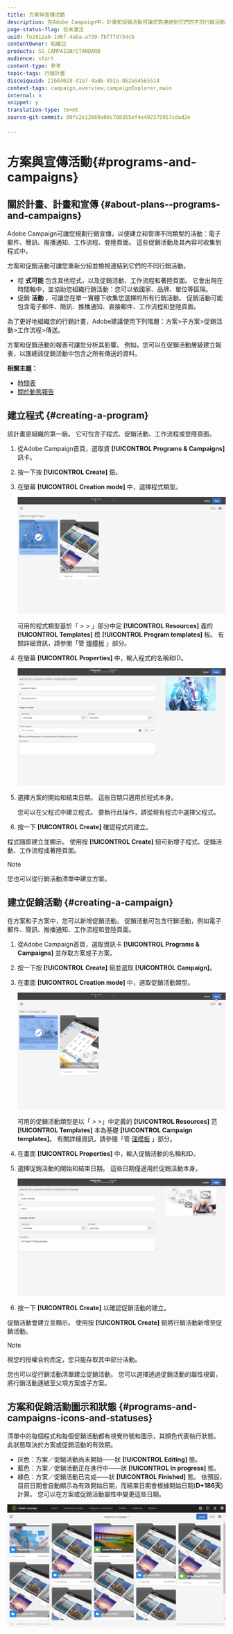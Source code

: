 ```yaml
---
title: 方案與宣傳活動
description: 在Adobe Campaign中，計畫和促銷活動可讓您對連結到它們的不同行銷活動進行分組和協調。 方案和促銷活動的報表可讓您分析其影響。
page-status-flag: 從未激活
uuid: fe2812a8-196f-4aba-a739-fbfffd754cb
contentOwner: 紹維亞
products: SG_CAMPAIGN/STANDARD
audience: start
content-type: 參考
topic-tags: 行銷計畫
discoiquuid: 21b84028-d1a7-4ad6-891a-862a94565514
context-tags: campaign,overview;campaignExplorer,main
internal: n
snippet: y
translation-type: tm+mt
source-git-commit: 00fc2e12669a00c788355ef4e492375957cdad2e

---
```



# 方案與宣傳活動{#programs-and-campaigns}

## 關於計畫、計畫和宣傳 {#about-plans--programs-and-campaigns}

Adobe Campaign可讓您規劃行銷宣傳，以便建立和管理不同類型的活動：電子郵件、簡訊、推播通知、工作流程、登陸頁面。 這些促銷活動及其內容可收集到程式中。

方案和促銷活動可讓您重新分組並檢視連結到它們的不同行銷活動。

* 程 **式可能** 包含其他程式，以及促銷活動、工作流程和著陸頁面。 它會出現在時間軸中，並協助您組織行銷活動：您可以依國家、品牌、單位等區隔。
* 促銷 **活動** ，可讓您在單一實體下收集您選擇的所有行銷活動。 促銷活動可能包含電子郵件、簡訊、推播通知、直接郵件、工作流程和登陸頁面。

為了更好地組織您的行銷計畫，Adobe建議使用下列階層：方案&gt;子方案&gt;促銷活動&gt;工作流程&gt;傳送。

方案和促銷活動的報表可讓您分析其影響。 例如，您可以在促銷活動層級建立報表，以匯總該促銷活動中包含之所有傳送的資料。

**相關主題：**

* [時間表](../../start/using/timeline.md)
* [關於動態報告](../../reporting/using/about-dynamic-reports.md)

## 建立程式 {#creating-a-program}

該計畫是組織的第一級。 它可包含子程式、促銷活動、工作流程或登陸頁面。

1. 從Adobe Campaign首頁，選取資 **[!UICONTROL Programs & Campaigns]** 訊卡。
1. 按一下按 **[!UICONTROL Create]** 鈕。
1. 在螢幕 **[!UICONTROL Creation mode]** 中，選擇程式類型。

   ![](assets/programs_and_campaigns_2.png)

   可用的程式類型基於「 &gt; &gt; 」部分中定 **[!UICONTROL Resources]** 義的 **[!UICONTROL Templates]** 模 **[!UICONTROL Program templates]** 板。 有關詳細資訊，請參閱「管 [理模板](../../start/using/about-templates.md) 」部分。

1. 在螢幕 **[!UICONTROL Properties]** 中，輸入程式的名稱和ID。

   ![](assets/programs_and_campaigns_3.png)

1. 選擇方案的開始和結束日期。 這些日期只適用於程式本身。

   您可以在父程式中建立程式。 要執行此操作，請從現有程式中選擇父程式。

1. 按一下 **[!UICONTROL Create]** 確認程式的建立。

程式隨即建立並顯示。 使用按 **[!UICONTROL Create]** 鈕可新增子程式、促銷活動、工作流程或著陸頁面。

>[!NOTE]
>
>您也可以從行銷活動清單中建立方案。

## 建立促銷活動 {#creating-a-campaign}

在方案和子方案中，您可以新增促銷活動。 促銷活動可包含行銷活動，例如電子郵件、簡訊、推播通知、工作流程和登陸頁面。

1. 從Adobe Campaign首頁，選取資訊卡 **[!UICONTROL Programs & Campaigns]** 並存取方案或子方案。
1. 按一下按 **[!UICONTROL Create]** 鈕並選取 **[!UICONTROL Campaign]**。
1. 在畫面 **[!UICONTROL Creation mode]** 中，選取促銷活動類型。

   ![](assets/programs_and_campaigns_7.png)

   可用的促銷活動類型是以「 &gt; &gt;」中定義的 **[!UICONTROL Resources]** 范 **[!UICONTROL Templates]** 本為基礎 **[!UICONTROL Campaign templates]**。 有關詳細資訊，請參閱「管 [理模板](../../start/using/about-templates.md) 」部分。

1. 在畫面 **[!UICONTROL Properties]** 中，輸入促銷活動的名稱和ID。
1. 選擇促銷活動的開始和結束日期。 這些日期僅適用於促銷活動本身。

   ![](assets/programs_and_campaigns_8.png)

1. 按一下 **[!UICONTROL Create]** 以確認促銷活動的建立。

促銷活動會建立並顯示。 使用按 **[!UICONTROL Create]** 鈕將行銷活動新增至促銷活動。

>[!NOTE]
>
>視您的授權合約而定，您只能存取其中部分活動。

您也可以從行銷活動清單建立促銷活動。 您可以選擇透過促銷活動的屬性視窗，將行銷活動連結至父項方案或子方案。

## 方案和促銷活動圖示和狀態 {#programs-and-campaigns-icons-and-statuses}

清單中的每個程式和每個促銷活動都有視覺符號和圖示，其顏色代表執行狀態。 此狀態取決於方案或促銷活動的有效期。

* 灰色：方案／促銷活動尚未開始——狀 **[!UICONTROL Editing]** 態。
* 藍色：方案／促銷活動正在進行中——狀 **[!UICONTROL In progress]** 態。
* 綠色：方案／促銷活動已完成——狀 **[!UICONTROL Finished]** 態。 依預設，目前日期會自動顯示為有效開始日期，而結束日期會根據開始日期(**D+186天**)計算。 您可以在方案或促銷活動屬性中變更這些日期。

![](assets/programs_and_campaigns.png)

